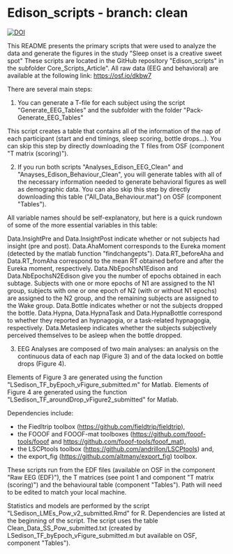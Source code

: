 # Edison_scripts - branch: clean

[![DOI](https://zenodo.org/badge/317621189.svg)](https://zenodo.org/badge/latestdoi/317621189)


This README presents the primary scripts that were used to analyze the data and generate the figures in the study "Sleep onset is a creative sweet spot"
These scripts are located in the GitHub repository "Edison_scripts" in the subfolder Core_Scripts_Article".
All raw data (EEG and behavioral) are available at the following link:
https://osf.io/dkbw7

There are several main steps: 

1) You can generate a T-file for each subject using the script "Generate_EEG_Tables" and the subfolder with the folder "Pack-Generate_EEG_Tables"

This script creates a table that contains all of the information of the nap of each participant (start and end timings, sleep scoring, bottle drops...). 
You can skip this step by directly downloading the T files from OSF (component "T matrix (scoring)").

2) If you run both scripts "Analyses_Edison_EEG_Clean" and "Anayses_Edison_Behaviour_Clean", you will generate tables with all of the necessary information needed to 
generate behavioral figures as well as demographic data. You can also skip this step by directly downloading this table ("All_Data_Behaviour.mat") on OSF (component "Tables").

All variable names should be self-explanatory, but here is a quick rundown of some of the more essential variables in this table:

Data.InsightPre and Data.InsightPost indicate whether or not subjects had insight (pre and post).
Data.AhaMoment corresponds to the Eureka moment (detected by the matlab function "findchangepts").
Data.RT_beforeAha and Data.RT_fromAha correspond to the mean RT obtained before and after the Eureka moment, respectively.
Data.NbEpochsN1Edison and Data.NbEpochsN2Edison give you the number of epochs obtained in each subtage.
Subjects with one or more epochs of N1 are assigned to the N1 group, subjects with one or one epoch of N2 (with or without N1 epochs) are assigned to the N2 group,
and the remaining subjects are assigned to the Wake group.
Data.Bottle indicates whether or not the subjects dropped the bottle.
Data.Hypna, Data.HypnaTask and Data.HypnaBottle correspond to whether they reported an hypnagogia, or a task-related hypnagogia, respectively.
Data.Metasleep indicates whether the subjects subjectively perceived themselves to be asleep when the bottle dropped.


3) EEG Analyses are composed of two main analyses: an analysis on the continuous data of each nap (Figure 3) and of the data locked on bottle drops (Figure 4).

Elements of Figure 3 are generated using the function "LSedison_TF_byEpoch_vFigure_submitted.m" for Matlab.
Elements of Figure 4 are generated using the function "LSedison_TF_aroundDrop_vFigure2_submitted" for Matlab. 

Dependencies include:
- the Fiedltrip toolbox (https://github.com/fieldtrip/fieldtrip),
- the FOOOF and FOOOF-mat toolboxes (https://github.com/fooof-tools/fooof and https://github.com/fooof-tools/fooof_mat),
- the LSCPtools toolbox (https://github.com/andrillon/LSCPtools) and,
- the export_fig (https://github.com/altmany/export_fig) toolbox.

These scripts run from the EDF files (available on OSF in the component "Raw EEG (EDF)"), the T matrices (see point 1 and component "T matrix (scoring)") and the behavioural table (component "Tables"). Path will need to be edited to match your local machine.  

Statistics and models are performed by the script "LSedison_LMEs_Pow_v2_submitted.Rmd" for R. Dependencies are listed at the beginning of the script. The script uses the table Clean_Data_SS_Pow_submitted.txt (created by LSedison_TF_byEpoch_vFigure_submitted.m but available on OSF, component "Tables"). 






